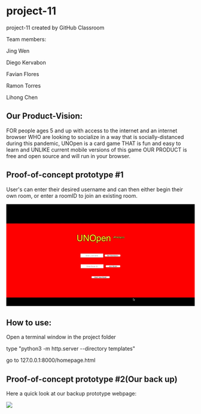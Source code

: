 # project-11
project-11 created by GitHub Classroom

Team members:

Jing Wen

Diego Kervabon

Favian Flores

Ramon Torres

Lihong Chen

## Our Product-Vision:
FOR people ages 5 and up with access to the internet and an internet browser WHO are looking to socialize in a way
that is socially-distanced during this pandemic, UNOpen is a card game THAT is fun and easy to learn and UNLIKE
current mobile versions of this game OUR PRODUCT is free and open source and will run in your browser.

## Proof-of-concept prototype #1
User's can enter their desired username and can then either begin their own room, or enter a roomID to join an existing room.

<img src="gifs/prototype.gif">

## How to use:
Open a terminal window in the project folder

type "python3 -m http.server --directory templates"

go to 127.0.0.1:8000/homepage.html


## Proof-of-concept prototype #2(Our back up)
Here a quick look at our backup prototype webpage:


<img src="http://g.recordit.co/uyKeg4AYc4.gif">
